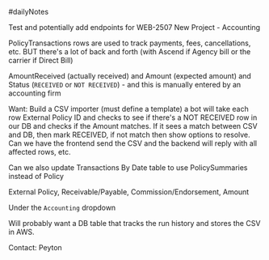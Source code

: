 #dailyNotes

Test and potentially add endpoints for WEB-2507
New Project - Accounting

PolicyTransactions rows are used to track payments, fees, cancellations, etc.
BUT there's a lot of back and forth (with Ascend if Agency bill or the carrier if Direct Bill)

AmountReceived (actually received) and Amount (expected amount) and Status (`RECEIVED` or `NOT RECEIVED`) - and this is manually entered by an accounting firm

Want: Build a CSV importer (must define a template)
a bot will take each row External Policy ID and checks to see if there's a NOT RECEIVED row in our DB and checks if the Amount matches.
If it sees a match between CSV and DB, then mark RECEIVED, if not match then show options to resolve.
Can we have the frontend send the CSV and the backend will reply with all affected rows, etc.

Can we also update Transactions By Date table to use PolicySummaries instead of Policy

External Policy, Receivable/Payable, Commission/Endorsement, Amount

Under the `Accounting` dropdown

Will probably want a DB table that tracks the run history and stores the CSV in AWS.

Contact: Peyton





